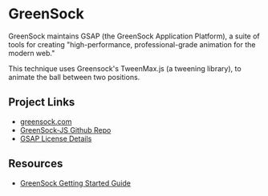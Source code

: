 # GreenSock

GreenSock maintains GSAP (the GreenSock Application Platform), a suite of tools for creating "high-performance, professional-grade animation for the modern web."

This technique uses Greensock's TweenMax.js (a tweening library), to animate the ball between two positions.

## Project Links

  * [greensock.com](http://greensock.com/)
  * [GreenSock-JS Github Repo](https://github.com/greensock/GreenSock-JS/)
  * [GSAP License Details](http://greensock.com/licensing/)

## Resources
  * [GreenSock Getting Started Guide](http://greensock.com/get-started-js)
